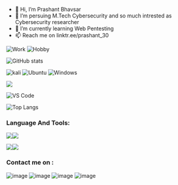 - 👋 Hi, I’m Prashant Bhavsar
- 👀 I’m persuing M.Tech Cybersecurity and so much intrested as Cybersecurity researcher
- 🌱 I’m currently learning Web Pentesting
- 📫 Reach me on linktr.ee/prashant_30

![Work](https://img.shields.io/badge/Work-Cybersecurity%20Researcher-yellow)
![Hobby](https://img.shields.io/badge/Hobby-Visual%20Designer-lightblue)


![GitHub stats](https://github-readme-stats.vercel.app/api?username=Shant3012&show_icons=true&bg_color=00000000&theme=transparent)



![kali](https://img.shields.io/badge/OS-Kali-red)
![Ubuntu](https://img.shields.io/badge/OS-Ubuntu-White)
![Windows](https://img.shields.io/badge/OS-Windows-blue)

<img src="https://img.icons8.com/color/48/000000/visual-studio-code-2019.png"/>

![VS Code](https://img.shields.io/badge/Editor-VS--Code-blue)

![Top Langs](https://github-readme-stats.vercel.app/api/top-langs/?username=Shant3012&layout=compact&theme=radical)

### Language And Tools:
<img src="https://img.icons8.com/color/48/000000/python.png"/><img src="https://img.icons8.com/color/48/000000/javascript.png"/>

<img src="https://img.icons8.com/color/48/000000/git.png"/><img src="https://img.icons8.com/color/48/000000/figma.png"/>

### Contact me on :
![image](https://user-images.githubusercontent.com/37215134/217763573-d4fafd30-e73d-40f1-985b-c6183004a61a.png)
![image](https://user-images.githubusercontent.com/37215134/217799405-5fb4ab3d-c9d5-4608-ba68-ec1f4d2b420d.png)
![image](https://user-images.githubusercontent.com/37215134/217799566-2debccf9-dc1a-4db1-9457-cb2faffa9163.png)
![image](https://user-images.githubusercontent.com/37215134/217799990-879d8d86-339a-4f34-9f3c-1829388f818a.png)




<!---
Shant3012/Shant3012 is a ✨ special ✨ repository because its `README.md` (this file) appears on your GitHub profile.
You can click the Preview link to take a look at your changes.
--->
